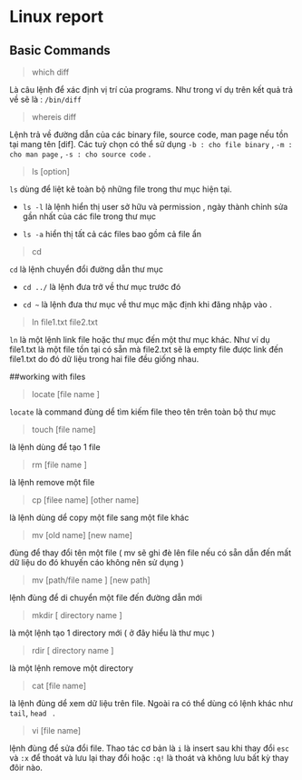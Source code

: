 # Linux report 
## Basic Commands

> which diff

Là câu lệnh để xác định vị trí của programs. Như trong ví dụ trên kết quả trả về sẽ là : ` /bin/diff `

> whereis diff

Lệnh trả về đường dẫn của các binary file, source code, man page nếu tồn tại mang tên [dif]. Các tuỳ chọn có thể sử dụng  ` -b : cho file binary ` , ` -m : cho man page ` , ` -s : cho source code ` .

> ls [option] 

` ls ` dùng để liệt kê toàn bộ những file trong thư mục hiện tại.

- ` ls -l ` là lệnh hiển thị user sở hữu và permission , ngày thành chỉnh sửa gần nhất của các file trong thư mục 

- ` ls -a ` hiển thị tất cả các files bao gồm cả file ẩn 

> cd 

` cd ` là lệnh chuyển đổi đường dẫn thư mục 

- ` cd ../ ` là lệnh đưa trở về thư mục trước đó 

- ` cd ~ ` là lệnh đưa thư mục về thư mục mặc định khi đăng nhập vào .

> ln file1.txt file2.txt

` ln ` là một lệnh link file hoặc thư mục đến một thư mục khác. Như ví dụ file1.txt là một file tồn tại có sẵn mà file2.txt sẽ là empty file được link đến file1.txt do đó dữ liệu trong hai file đều giống nhau.

##working with files 

> locate [file name ]

` locate ` là command đùng dể tìm kiếm file theo tên trên toàn bộ thư mục 

> touch [file name]
 
là lệnh dùng để tạo 1 file 

> rm [file name ]

là lệnh remove một file 

>cp [filee name] [other name]

là lệnh dùng dể copy một file sang một file khác

> mv [old name] [new name]

đùng để thay đổi tên một file ( mv sẽ ghi đè lên file nếu có sẵn dẫn đến mất dữ liệu do đó khuyến cáo không nên sử dụng ) 

> mv [path/file name ] [new path]

lệnh đùng để di chuyển một file đến đường dẫn mới 

> mkdir [ directory name ]

là một lệnh tạo 1 directory mới ( ở đây hiểu là thư mục ) 

> rdir [ dỉrectory name ] 

là một lệnh remove một directory 

> cat [file name]

là lệnh đùng dể xem dữ liệu trên file. Ngoài ra có thể dùng có lệnh khác như ` tail `, `head ` .
 
> vi [file name]

lệnh đùng để sửa đổi file. Thao tác cơ bản là ` i ` là insert sau khi thay đổi ` esc ` và ` :x ` để thoát và lưu lại thay đổi hoặc ` :q! ` là thoát và không lưu bất kỳ thay đôir nào.

